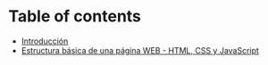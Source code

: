 # Table of contents

* [Introducción](README.md)
* [Estructura básica de una página WEB - HTML, CSS y JavaScript](estructura-pagina-web.md)


